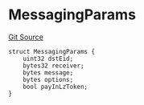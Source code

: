 # MessagingParams
[Git Source](https://github.com/malda-protocol/malda-lending/blob/157d7bccdcadcb7388d89b00ec47106a82e67e78/src\interfaces\external\layerzero\v2\ILayerZeroEndpointV2.sol)


```solidity
struct MessagingParams {
    uint32 dstEid;
    bytes32 receiver;
    bytes message;
    bytes options;
    bool payInLzToken;
}
```

